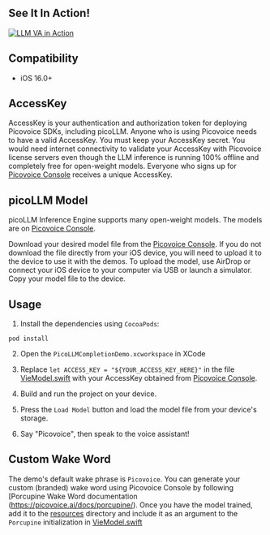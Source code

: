 ## See It In Action!

[![LLM VA in Action](https://img.youtube.com/vi/VNTzzePFhPk/0.jpg)](https://www.youtube.com/watch?v=VNTzzePFhPk)

## Compatibility

- iOS 16.0+

## AccessKey

AccessKey is your authentication and authorization token for deploying Picovoice SDKs, including picoLLM. Anyone who is
using Picovoice needs to have a valid AccessKey. You must keep your AccessKey secret. You would need internet
connectivity to validate your AccessKey with Picovoice license servers even though the LLM inference is running 100%
offline and completely free for open-weight models. Everyone who signs up for
[Picovoice Console](https://console.picovoice.ai/) receives a unique AccessKey.

## picoLLM Model

picoLLM Inference Engine supports many open-weight models. The models are on
[Picovoice Console](https://console.picovoice.ai/).

Download your desired model file from the [Picovoice Console](https://console.picovoice.ai/).
If you do not download the file directly from your iOS device,
you will need to upload it to the device to use it with the demos.
To upload the model, use AirDrop or connect your iOS device to your computer via USB or launch a simulator.
Copy your model file to the device.

## Usage

1. Install the dependencies using `CocoaPods`:

```console
pod install
```

2. Open the `PicoLLMCompletionDemo.xcworkspace` in XCode

3. Replace `let ACCESS_KEY = "${YOUR_ACCESS_KEY_HERE}"` in the file [VieModel.swift](./LLMVoiceAssistantDemo/ViewModel.swift) with your AccessKey obtained from [Picovoice Console](https://console.picovoice.ai/).

4. Build and run the project on your device.

5. Press the `Load Model` button and load the model file from your device's storage.

6. Say "Picovoice", then speak to the voice assistant!

## Custom Wake Word

The demo's default wake phrase is `Picovoice`.
You can generate your custom (branded) wake word using Picovoice Console by following [Porcupine Wake Word documentation (https://picovoice.ai/docs/porcupine/).
Once you have the model trained, add it to the [resources](./LLMVoiceAssistantDemo/resources) directory
and include it as an argument to the `Porcupine` initialization in [VieModel.swift](./LLMVoiceAssistantDemo/ViewModel.swift)
